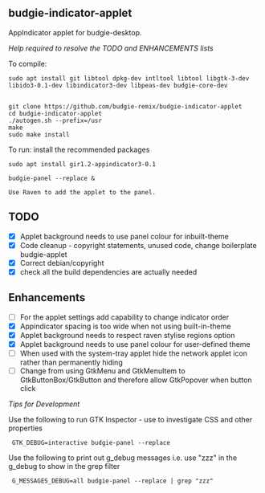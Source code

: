 budgie-indicator-applet
-----------------------

AppIndicator applet for budgie-desktop.

*Help required to resolve the TODO and ENHANCEMENTS lists*


To compile:

    sudo apt install git libtool dpkg-dev intltool libtool libgtk-3-dev libido3-0.1-dev libindicator3-dev libpeas-dev budgie-core-dev
    
    
    git clone https://github.com/budgie-remix/budgie-indicator-applet
    cd budgie-indicator-applet
    ./autogen.sh --prefix=/usr
    make
    sudo make install

To run: install the recommended packages

    sudo apt install gir1.2-appindicator3-0.1
    
    budgie-panel --replace &
    
    Use Raven to add the applet to the panel.
    

TODO
-----

 - [x] Applet background needs to use panel colour for inbuilt-theme 
 - [x] Code cleanup - copyright statements, unused code, change boilerplate budgie-applet
 - [x] Correct debian/copyright
 - [x] check all the build dependencies are actually needed

Enhancements
-----

 - [ ] For the applet settings add capability to change indicator order
 - [x] Appindicator spacing is too wide when not using built-in-theme
 - [x] Applet background needs to respect raven stylise regions option
 - [x] Applet background needs to use panel colour for user-defined theme
 - [ ] When used with the system-tray applet hide the network applet icon rather than permanently hiding
 - [ ] Change from using GtkMenu and GtkMenuItem to GtkButtonBox/GtkButton and therefore allow GtkPopover when button click
 
 *Tips for Development*
 
 Use the following to run GTK Inspector - use to investigate CSS and other properties
 
     GTK_DEBUG=interactive budgie-panel --replace
     
 Use the following to print out g_debug messages i.e. use "zzz" in the g_debug to show in the grep filter
 
     G_MESSAGES_DEBUG=all budgie-panel --replace | grep "zzz"
